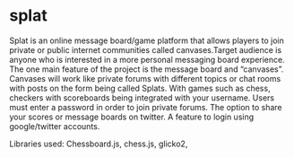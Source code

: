 # splat
Splat is an online message board/game platform that allows players to join private or public internet communities called canvases.Target audience is anyone who is interested in a more personal messaging board experience. The one main feature of the project is the message board and “canvases”. Canvases will work like private forums with different topics or chat rooms with posts on the form being called Splats. With games such as chess, checkers with scoreboards being integrated with your username. Users must enter a password in order to join private forums. The option to share your scores or message boards on twitter. A feature to login using google/twitter accounts.

Libraries used:
Chessboard.js,
chess.js,
glicko2,
